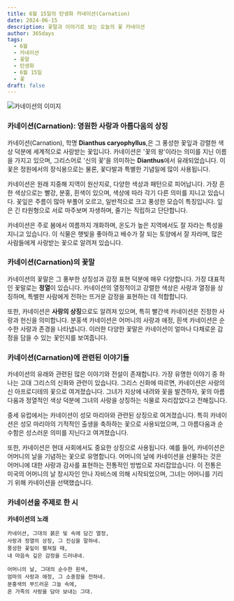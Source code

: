 ```yaml
---
title: 6월 15일의 탄생화 카네이션(Carnation)
date: 2024-06-15
description: 꽃말과 이야기로 보는 오늘의 꽃 카네이션
author: 365days
tags:
  - 6월
  - 카네이션
  - 꽃말
  - 탄생화
  - 6월 15일
  - 꽃
draft: false
---
```



![카네이션의 이미지](https://cdn.pixabay.com/photo/2023/01/06/21/34/carnation-7702161_1280.jpg#center)


### 카네이션(Carnation): 영원한 사랑과 아름다움의 상징

카네이션(Carnation), 학명 **Dianthus caryophyllus**,은 그 풍성한 꽃잎과 강렬한 색상 덕분에 세계적으로 사랑받는 꽃입니다. 카네이션은 '꽃의 왕'이라는 의미를 지닌 이름을 가지고 있으며, 그리스어로 '신의 꽃'을 의미하는 **Dianthus**에서 유래되었습니다. 이 꽃은 정원에서의 장식용으로는 물론, 꽃다발과 특별한 기념일에 많이 사용됩니다.

카네이션은 원래 지중해 지역이 원산지로, 다양한 색상과 패턴으로 피어납니다. 가장 흔한 색상으로는 빨강, 분홍, 흰색이 있으며, 색상에 따라 각기 다른 의미를 지니고 있습니다. 꽃잎은 주름이 많아 부풀어 오르고, 일반적으로 크고 풍성한 모습이 특징입니다. 잎은 긴 타원형으로 서로 마주보며 자생하며, 줄기는 직립하고 단단합니다. 

카네이션은 주로 봄에서 여름까지 개화하며, 온도가 높은 지역에서도 잘 자라는 특성을 지니고 있습니다. 이 식물은 햇빛을 좋아하고 배수가 잘 되는 토양에서 잘 자라며, 많은 사람들에게 사랑받는 꽃으로 알려져 있습니다.

### 카네이션(Carnation)의 꽃말

카네이션의 꽃말은 그 풍부한 상징성과 감정 표현 덕분에 매우 다양합니다. 가장 대표적인 꽃말로는 **정열**이 있습니다. 카네이션의 열정적이고 강렬한 색상은 사랑과 열정을 상징하며, 특별한 사람에게 전하는 뜨거운 감정을 표현하는 데 적합합니다. 

또한, 카네이션은 **사랑의 상징**으로도 알려져 있으며, 특히 빨간색 카네이션은 진정한 사랑과 헌신을 의미합니다. 분홍색 카네이션은 어머니의 사랑과 애정, 흰색 카네이션은 순수한 사랑과 존경을 나타냅니다. 이러한 다양한 꽃말은 카네이션이 얼마나 다채로운 감정을 담을 수 있는 꽃인지를 보여줍니다.

### 카네이션(Carnation)에 관련된 이야기들

카네이션의 유래와 관련된 많은 이야기와 전설이 존재합니다. 가장 유명한 이야기 중 하나는 고대 그리스의 신화와 관련이 있습니다. 그리스 신화에 따르면, 카네이션은 사랑의 신 아프로디테의 꽃으로 여겨졌습니다. 그녀가 지상에 내려와 꽃을 발견하자, 꽃의 아름다움과 정열적인 색상 덕분에 그녀의 사랑을 상징하는 식물로 자리잡았다고 전해집니다.

중세 유럽에서는 카네이션이 성모 마리아와 관련된 상징으로 여겨졌습니다. 특히 카네이션은 성모 마리아의 기적적인 출생을 축하하는 꽃으로 사용되었으며, 그 아름다움과 순수함은 성스러운 의미를 지닌다고 여겨졌습니다.

또한, 카네이션은 현대 사회에서도 중요한 상징으로 사용됩니다. 예를 들어, 카네이션은 어머니의 날을 기념하는 꽃으로 유명합니다. 어머니의 날에 카네이션을 선물하는 것은 어머니에 대한 사랑과 감사를 표현하는 전통적인 방법으로 자리잡았습니다. 이 전통은 미국의 어머니의 날 창시자인 안나 자비스에 의해 시작되었으며, 그녀는 어머니를 기리기 위해 카네이션을 선택했습니다.

### 카네이션을 주제로 한 시

**카네이션의 노래**

```
카네이션, 그대의 붉은 빛 속에 담긴 열정,  
사랑과 정열의 상징, 그 진심을 말하네.  
풍성한 꽃잎이 펼쳐질 때,  
내 마음속 깊은 감정을 드러내네.

어머니의 날, 그대의 순수한 흰색,  
엄마의 사랑과 애정, 그 소중함을 전하네.  
분홍색의 부드러운 그늘 속에,  
온 가족의 사랑을 담아 보내는 그대.
```